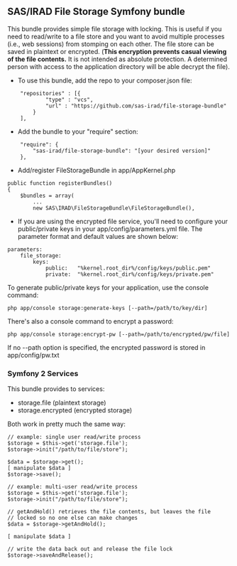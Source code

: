 ## SAS/IRAD File Storage Symfony bundle ##

This bundle provides simple file storage with locking. This is useful
if you need to read/write to a file store and you want to avoid multiple
processes (i.e., web sessions) from stomping on each other. The file store
can be saved in plaintext or encrypted. (**This encryption prevents 
casual viewing of the file contents.** It is not intended as absolute
protection. A determined person with access to the application directory
will be able decrypt the file).

* To use this bundle, add the repo to your composer.json file:
````
    "repositories" : [{
            "type" : "vcs",
            "url" : "https://github.com/sas-irad/file-storage-bundle"
        }
    ],
````

* Add the bundle to your "require" section:
````
    "require": {
        "sas-irad/file-storage-bundle": "[your desired version]"
    },
````
    
* Add/register FileStorageBundle in app/AppKernel.php
````
public function registerBundles()
{
    $bundles = array(
        ...
        new SAS\IRAD\FileStorageBundle\FileStorageBundle(),
````

* If you are using the encrypted file service, you'll need to configure
your public/private keys in your app/config/parameters.yml file. The parameter
format and default values are shown below:
````
parameters:
    file_storage:
        keys:
            public:   "%kernel.root_dir%/config/keys/public.pem"
            private:  "%kernel.root_dir%/config/keys/private.pem"
````
To generate public/private keys for your application, use the console command:
`````
php app/console storage:generate-keys [--path=/path/to/key/dir]
`````

There's also a console command to encrypt a password:
`````
php app/console storage:encrypt-pw [--path=/path/to/encrypted/pw/file]
`````
If no --path option is specified, the encrypted password is stored 
in app/config/pw.txt

### Symfony 2 Services ###

This bundle provides to services: 

* storage.file (plaintext storage)
* storage.encrypted (encrypted storage)

Both work in pretty much the same way:
````
// example: single user read/write process
$storage = $this->get('storage.file');
$storage->init("/path/to/file/store");

$data = $storage->get();
[ manipulate $data ]
$storage->save();
`````
`````
// example: multi-user read/write process
$storage = $this->get('storage.file');
$storage->init("/path/to/file/store");

// getAndHold() retrieves the file contents, but leaves the file
// locked so no one else can make changes
$data = $storage->getAndHold();

[ manipulate $data ]

// write the data back out and release the file lock
$storage->saveAndRelease();
`````